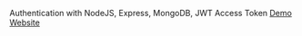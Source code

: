 Authentication with NodeJS, Express, MongoDB, JWT Access Token
[Demo Website](https://user-auth-totun.onrender.com)


